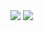 <picture>
<source media="(prefers-color-scheme: dark)" srcset="https://github-readme-stats-buffcow.vercel.app/api?theme=onedark&username=buffcow&show_icons=true&include_all_commits=true&show=reviews%2Cdiscussions_answered&rank_icon=percentile&role=OWNER%2CORGANIZATION_MEMBER%2CCOLLABORATOR">
<img src="https://github-readme-stats-buffcow.vercel.app/api?username=buffcow&show_icons=true&include_all_commits=true&show=reviews%2Cdiscussions_answered&rank_icon=percentile&role=OWNER%2CORGANIZATION_MEMBER%2CCOLLABORATOR">
</picture>

<picture>
<source media="(prefers-color-scheme: dark)" srcset="https://github-readme-stats-buffcow.vercel.app/api/top-langs/?theme=onedark&username=buffcow&layout=compact&exclude_repo=Hardware-Course&hide=Jupyter%20Notebook%2CMATLAB&role=OWNER%2CORGANIZATION_MEMBER%2CCOLLABORATOR&langs_count=12">
<img src="https://github-readme-stats-buffcow.vercel.app/api/top-langs/?username=buffcow&layout=compact&exclude_repo=Hardware-Course&hide=Jupyter%20Notebook%2CMATLAB&role=OWNER%2CORGANIZATION_MEMBER%2CCOLLABORATOR&langs_count=12">
</picture>

<!--
**buffcow/buffcow** is a ✨ _special_ ✨ repository because its `README.md` (this file) appears on your GitHub profile.

Here are some ideas to get you started:

- 🔭 I’m currently working on ...
- 🌱 I’m currently learning ...
- 👯 I’m looking to collaborate on ...
- 🤔 I’m looking for help with ...
- 💬 Ask me about ...
- 📫 How to reach me: ...
- 😄 Pronouns: ...
- ⚡ Fun fact: ...
-->
